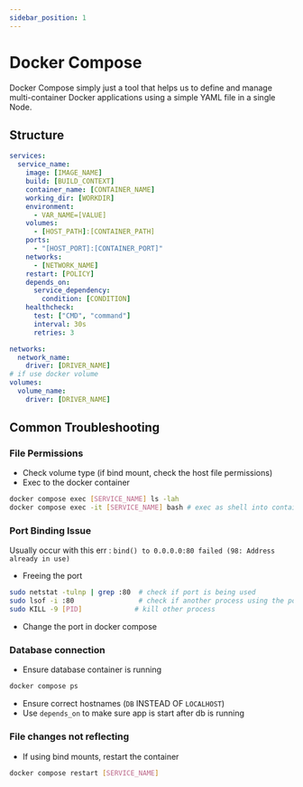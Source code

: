 ```yaml
---
sidebar_position: 1
---
```


# Docker Compose

Docker Compose simply just a tool that helps us to define and manage multi-container Docker applications using a simple YAML file in a single Node.

## Structure

```yaml title='docker-compose.yml'
services:
  service_name:
    image: [IMAGE_NAME]
    build: [BUILD_CONTEXT]
    container_name: [CONTAINER_NAME]
    working_dir: [WORKDIR]
    environment:
      - VAR_NAME=[VALUE]
    volumes:
      - [HOST_PATH]:[CONTAINER_PATH]
    ports:
      - "[HOST_PORT]:[CONTAINER_PORT]"
    networks:
      - [NETWORK_NAME]
    restart: [POLICY]
    depends_on:
      service_dependency:
        condition: [CONDITION]
    healthcheck:
      test: ["CMD", "command"]
      interval: 30s
      retries: 3

networks:
  network_name:
    driver: [DRIVER_NAME]
# if use docker volume
volumes:
  volume_name:
    driver: [DRIVER_NAME]
```

## Common Troubleshooting
### File Permissions
- Check volume type (if bind mount, check the host file permissions)
- Exec to the docker container
```sh
docker compose exec [SERVICE_NAME] ls -lah
docker compose exec -it [SERVICE_NAME] bash # exec as shell into container
```

### Port Binding Issue
Usually occur with this err : `bind() to 0.0.0.0:80 failed (98: Address already in use)`
- Freeing the port
```sh
sudo netstat -tulnp | grep :80  # check if port is being used
sudo lsof -i :80                # check if another process using the port
sudo KILL -9 [PID]             # kill other process
```
- Change the port in docker compose

### Database connection
- Ensure database container is running
```sh
docker compose ps
```
- Ensure correct hostnames (`DB` INSTEAD OF `LOCALHOST`)
- Use `depends_on` to make sure app is start after db is running

### File changes not reflecting
- If using bind mounts, restart the container
```sh
docker compose restart [SERVICE_NAME]
```